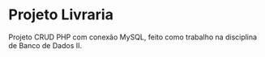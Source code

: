 # Projeto Livraria

Projeto CRUD PHP com conexão MySQL, feito como trabalho na disciplina de Banco de Dados II.